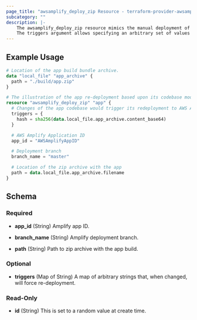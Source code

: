 ```yaml
---
page_title: "awsamplify_deploy_zip Resource - terraform-provider-awsamplify"
subcategory: ""
description: |-
    The awsamplify_deploy_zip resource mimics the manual deployment of a web app to AWS Amplify by submitting its build bundle zip archive.
    The triggers argument allows specifying an arbitrary set of values that, when changed, will cause the app to be redeployed.
---
```


## Example Usage

```terraform
# Location of the app build bundle archive.
data "local_file" "app_archive" {
  path = "./build/app.zip"
}

# The illustration of the app re-deployment based upon its codebase modifications.
resource "awsamplify_deploy_zip" "app" {
  # Changes of the app codebase would trigger its redeployment to AWS Amplify
  triggers = {
    hash = sha256(data.local_file.app_archive.content_base64)
  }

  # AWS Amplify Application ID
  app_id = "AWSAmplifyAppID"

  # Deployment branch
  branch_name = "master"

  # Location of the zip archive with the app
  path = data.local_file.app_archive.filename
}
```

## Schema

### Required

- **app_id** (String) Amplify app ID.

- **branch_name** (String) Amplify deployment branch.

- **path** (String) Path to zip archive with the app build.

### Optional

- **triggers** (Map of String) A map of arbitrary strings that, when changed, will force re-deployment.

### Read-Only

- **id** (String) This is set to a random value at create time.
